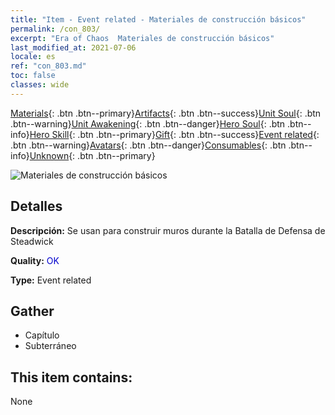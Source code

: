 ```yaml
---
title: "Item - Event related - Materiales de construcción básicos"
permalink: /con_803/
excerpt: "Era of Chaos  Materiales de construcción básicos"
last_modified_at: 2021-07-06
locale: es
ref: "con_803.md"
toc: false
classes: wide
---
```

 [Materials](/ItemsES/){: .btn .btn--primary}[Artifacts](/ItemsES/Artifacts/){: .btn .btn--success}[Unit Soul](/ItemsES/UnitSoul/){: .btn .btn--warning}[Unit Awakening](/ItemsES/UnitAwakening/){: .btn .btn--danger}[Hero Soul](/ItemsES/HeroSoul/){: .btn .btn--info}[Hero Skill](/ItemsES/HeroSkill/){: .btn .btn--primary}[Gift](/ItemsES/Gift/){: .btn .btn--success}[Event related](/ItemsES/Events/){: .btn .btn--warning}[Avatars](/ItemsES/Avatars/){: .btn .btn--danger}[Consumables](/ItemsES/Consumables/){: .btn .btn--info}[Unknown](/ItemsES/Unknown/){: .btn .btn--primary}

 ![Materiales de construcción básicos](/images/t/i_3061.png)

## Detalles
 **Descripción:** Se usan para construir muros durante la Batalla de Defensa de Steadwick

 **Quality:** <span style="color: #0000CD">OK</span>

 **Type:** Event related

## Gather

*    Capítulo 
*    Subterráneo 

## This item contains:

  None


